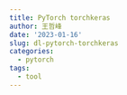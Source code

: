 ```yaml
---
title: PyTorch torchkeras
author: 王哲峰
date: '2023-01-16'
slug: dl-pytorch-torchkeras
categories:
  - pytorch
tags:
  - tool
---
```


